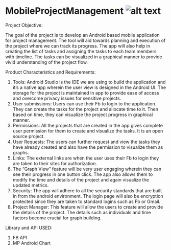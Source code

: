 # MobileProjectManagement                                                                                           ![alt text](https://github.com/AswinVasudevan21/MobileProjectManagement/blob/master/mpm.png)

Project Objective: 

The goal of the project is to develop an Android based mobile application for project management. The tool will aid towards planning and execution of the project where we can track its progress. The app will also help in creating the list of tasks and assigning the tasks to each team members with timeline. The tasks can be visualized in a graphical manner to provide vivid understanding of the project flow.

Product Characteristics and Requirements:

1.	Tools: Android Studio is the IDE we are using to build the application and it’s a native app wherein the user view is designed in the Android UI. The storage for the project is maintained in app to provide ease of access and overcome privacy issues for sensitive projects. 
2.	User submissions: Users can use their Fb to login to the application. They can create the tasks for the project and allocate time to it. Then based on time, they can visualize the project progress in graphical manner. 
3.	Permissions: All the projects that are created in the app gives complete user permission for them to create and visualize the tasks. It is an open source project. 
4.	User Requests: The users can further request and view the tasks they have already created and also have the permission to visualize them as graphs.
5.	Links: The external links are when the user uses their Fb to login they are taken to their sites for authorization.
6.	The “Graph View” feature will be very user engaging wherein they can see their progress in one button click. The app also allows them to modify the time and details of the project and again visualize the updated metrics. 
7.	Security: The app will adhere to all the security standards that are built in from the android environment. The login page will also be encryption protected since they are taken to standard logins such as Fb or Gmail.
8.	Project Manager: This feature will allow the users to create and provide the details of the project. The details such as individuals and time factors become crucial for graph building. 

Library and API USED:
1. FB API
2. MP Android Chart 





